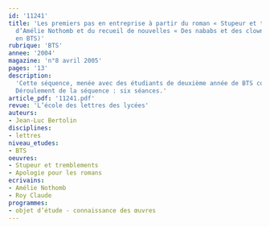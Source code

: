 ```yaml
---
id: '11241'
title: 'Les premiers pas en entreprise à partir du roman « Stupeur et tremblements »,
  d’Amélie Nothomb et du recueil de nouvelles « Des nababs et des clowns » (séquence
  en BTS)'
rubrique: 'BTS'
annee: '2004'
magazine: 'n°8 avril 2005'
pages: '13'
description: 
  'Cette séquence, menée avec des étudiants de deuxième année de BTS comptabilité et gestion des organisations (2 h par semaine), souhaite montrer que le cours de français en section de technicien supérieur ne se réduit ni à l’apprentissage des outils de la communication ni à la préparation méthodique de l’examen. Au-delà de l’utilité pratique et immédiate que les étudiants trouvent dans la rédaction d’un CV, d’une lettre ou d’un rapport, un désir de culture générale se manifeste chez nombre d’entre eux qui veulent concilier professionnalisme et références culturelles. La littérature peut contribuer à la constitution de repères et de références adaptés à des étudiants en formation professionnelle.
  Déroulement de la séquence : six séances.'
article_pdf: '11241.pdf'
revue: 'L’école des lettres des lycées'
auteurs:
- Jean-Luc Bertolin
disciplines:
- lettres
niveau_etudes:
- BTS
oeuvres:
- Stupeur et tremblements
- Apologie pour les romans
ecrivains:
- Amélie Nothomb
- Roy Claude
programmes:
- objet d’étude - connaissance des œuvres
---
```

